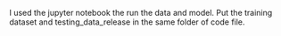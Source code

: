 I used the jupyter notebook the run the data and model.
Put the training dataset and testing_data_release in the same folder of code file.
